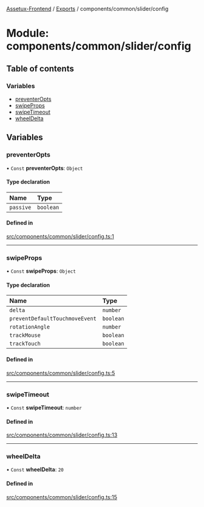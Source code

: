 [Assetux-Frontend](../README.md) / [Exports](../modules.md) / components/common/slider/config

# Module: components/common/slider/config

## Table of contents

### Variables

- [preventerOpts](components_common_slider_config.md#preventeropts)
- [swipeProps](components_common_slider_config.md#swipeprops)
- [swipeTimeout](components_common_slider_config.md#swipetimeout)
- [wheelDelta](components_common_slider_config.md#wheeldelta)

## Variables

### preventerOpts

• `Const` **preventerOpts**: `Object`

#### Type declaration

| Name | Type |
| :------ | :------ |
| `passive` | `boolean` |

#### Defined in

[src/components/common/slider/config.ts:1](https://github.com/ASSETUX/frontend/blob/9a68660/src/components/common/slider/config.ts#L1)

___

### swipeProps

• `Const` **swipeProps**: `Object`

#### Type declaration

| Name | Type |
| :------ | :------ |
| `delta` | `number` |
| `preventDefaultTouchmoveEvent` | `boolean` |
| `rotationAngle` | `number` |
| `trackMouse` | `boolean` |
| `trackTouch` | `boolean` |

#### Defined in

[src/components/common/slider/config.ts:5](https://github.com/ASSETUX/frontend/blob/9a68660/src/components/common/slider/config.ts#L5)

___

### swipeTimeout

• `Const` **swipeTimeout**: `number`

#### Defined in

[src/components/common/slider/config.ts:13](https://github.com/ASSETUX/frontend/blob/9a68660/src/components/common/slider/config.ts#L13)

___

### wheelDelta

• `Const` **wheelDelta**: ``20``

#### Defined in

[src/components/common/slider/config.ts:15](https://github.com/ASSETUX/frontend/blob/9a68660/src/components/common/slider/config.ts#L15)
